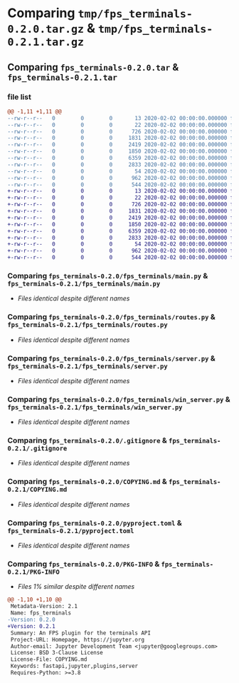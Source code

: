 # Comparing `tmp/fps_terminals-0.2.0.tar.gz` & `tmp/fps_terminals-0.2.1.tar.gz`

## Comparing `fps_terminals-0.2.0.tar` & `fps_terminals-0.2.1.tar`

### file list

```diff
@@ -1,11 +1,11 @@
--rw-r--r--   0        0        0       13 2020-02-02 00:00:00.000000 fps_terminals-0.2.0/MANIFEST.in
--rw-r--r--   0        0        0       22 2020-02-02 00:00:00.000000 fps_terminals-0.2.0/fps_terminals/__init__.py
--rw-r--r--   0        0        0      726 2020-02-02 00:00:00.000000 fps_terminals-0.2.0/fps_terminals/main.py
--rw-r--r--   0        0        0     1831 2020-02-02 00:00:00.000000 fps_terminals-0.2.0/fps_terminals/routes.py
--rw-r--r--   0        0        0     2419 2020-02-02 00:00:00.000000 fps_terminals-0.2.0/fps_terminals/server.py
--rw-r--r--   0        0        0     1850 2020-02-02 00:00:00.000000 fps_terminals-0.2.0/fps_terminals/win_server.py
--rw-r--r--   0        0        0     6359 2020-02-02 00:00:00.000000 fps_terminals-0.2.0/.gitignore
--rw-r--r--   0        0        0     2833 2020-02-02 00:00:00.000000 fps_terminals-0.2.0/COPYING.md
--rw-r--r--   0        0        0       54 2020-02-02 00:00:00.000000 fps_terminals-0.2.0/README.md
--rw-r--r--   0        0        0      962 2020-02-02 00:00:00.000000 fps_terminals-0.2.0/pyproject.toml
--rw-r--r--   0        0        0      544 2020-02-02 00:00:00.000000 fps_terminals-0.2.0/PKG-INFO
+-rw-r--r--   0        0        0       13 2020-02-02 00:00:00.000000 fps_terminals-0.2.1/MANIFEST.in
+-rw-r--r--   0        0        0       22 2020-02-02 00:00:00.000000 fps_terminals-0.2.1/fps_terminals/__init__.py
+-rw-r--r--   0        0        0      726 2020-02-02 00:00:00.000000 fps_terminals-0.2.1/fps_terminals/main.py
+-rw-r--r--   0        0        0     1831 2020-02-02 00:00:00.000000 fps_terminals-0.2.1/fps_terminals/routes.py
+-rw-r--r--   0        0        0     2419 2020-02-02 00:00:00.000000 fps_terminals-0.2.1/fps_terminals/server.py
+-rw-r--r--   0        0        0     1850 2020-02-02 00:00:00.000000 fps_terminals-0.2.1/fps_terminals/win_server.py
+-rw-r--r--   0        0        0     6359 2020-02-02 00:00:00.000000 fps_terminals-0.2.1/.gitignore
+-rw-r--r--   0        0        0     2833 2020-02-02 00:00:00.000000 fps_terminals-0.2.1/COPYING.md
+-rw-r--r--   0        0        0       54 2020-02-02 00:00:00.000000 fps_terminals-0.2.1/README.md
+-rw-r--r--   0        0        0      962 2020-02-02 00:00:00.000000 fps_terminals-0.2.1/pyproject.toml
+-rw-r--r--   0        0        0      544 2020-02-02 00:00:00.000000 fps_terminals-0.2.1/PKG-INFO
```

### Comparing `fps_terminals-0.2.0/fps_terminals/main.py` & `fps_terminals-0.2.1/fps_terminals/main.py`

 * *Files identical despite different names*

### Comparing `fps_terminals-0.2.0/fps_terminals/routes.py` & `fps_terminals-0.2.1/fps_terminals/routes.py`

 * *Files identical despite different names*

### Comparing `fps_terminals-0.2.0/fps_terminals/server.py` & `fps_terminals-0.2.1/fps_terminals/server.py`

 * *Files identical despite different names*

### Comparing `fps_terminals-0.2.0/fps_terminals/win_server.py` & `fps_terminals-0.2.1/fps_terminals/win_server.py`

 * *Files identical despite different names*

### Comparing `fps_terminals-0.2.0/.gitignore` & `fps_terminals-0.2.1/.gitignore`

 * *Files identical despite different names*

### Comparing `fps_terminals-0.2.0/COPYING.md` & `fps_terminals-0.2.1/COPYING.md`

 * *Files identical despite different names*

### Comparing `fps_terminals-0.2.0/pyproject.toml` & `fps_terminals-0.2.1/pyproject.toml`

 * *Files identical despite different names*

### Comparing `fps_terminals-0.2.0/PKG-INFO` & `fps_terminals-0.2.1/PKG-INFO`

 * *Files 1% similar despite different names*

```diff
@@ -1,10 +1,10 @@
 Metadata-Version: 2.1
 Name: fps_terminals
-Version: 0.2.0
+Version: 0.2.1
 Summary: An FPS plugin for the terminals API
 Project-URL: Homepage, https://jupyter.org
 Author-email: Jupyter Development Team <jupyter@googlegroups.com>
 License: BSD 3-Clause License
 License-File: COPYING.md
 Keywords: fastapi,jupyter,plugins,server
 Requires-Python: >=3.8
```

